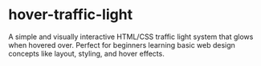 # hover-traffic-light
A simple and visually interactive HTML/CSS traffic light system that glows when hovered over. Perfect for beginners learning basic web design concepts like layout, styling, and hover effects.

